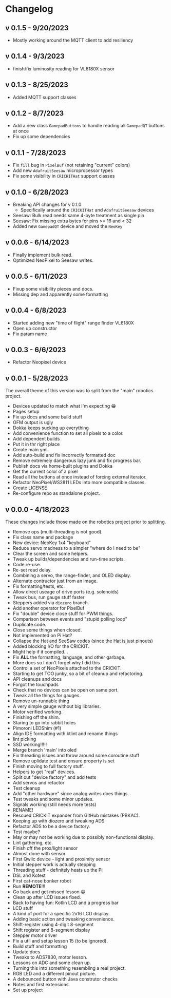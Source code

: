 # Changelog

## v 0.1.5 - 9/20/2023

- Mostly working around the MQTT client to add resiliency

## v 0.1.4 - 9/3/2023

- finish/fix luminosity reading for VL6180X sensor

## v 0.1.3 - 8/25/2023

- Added MQTT support classes

## v 0.1.2 - 8/7/2023

- Add a new class `GamepadButtons` to handle reading all `GamepadQT` buttons at once
- Fix up some dependencies

## v 0.1.1 - 7/28/2023

- Fix `fill` bug in `PixelBuf` (not retaining "current" colors)
- Add new `AdafruitSeesaw` microprocessor types
- Fix some visibility in `CRICHITHat` support classes

## v 0.1.0 - 6/28/2023

- Breaking API changes for v 0.1.0
  - Specifically around the `CRICKITHat` and `AdafruitSeesaw` devices
- Seesaw: Bulk read needs same 4-byte treatment as single pin
- Seesaw: Fix missing extra bytes for pins >= 16 and < 32
- Added new `GamepadQT` device and moved the `NeoKey`

## v 0.0.6 - 6/14/2023

- Finally implement bulk read.
- Optimized NeoPixel to Seesaw writes.

## v 0.0.5 - 6/11/2023

- Fixup some visibility pieces and docs.
- Missing dep and apparently some formatting

## v 0.0.4 - 6/8/2023

- Started adding new "time of flight" range finder VL6180X
- Open up constructor
- Fix param name

## v 0.0.3 - 6/6/2023

- Refactor Neopixel device

## v 0.0.1 - 5/28/2023

The overall theme of this version was to split from the "main" robotics project.

- Devices updated to match what I'm expecting :grin:
- Pages setup
- Fix up docs and some build stuff
- GFM output is ugly
- Dokka keeps sucking up everything
- Add convenience function to set all pixels to a color.
- Add dependent builds
- Put it in thr right place
- Create main.yml
- Add auto-build and fix incorrectly formatted doc
- Remove extremely dangerous lazy junk and fix progress bar.
- Publish docs via home-built plugins and Dokka
- Get the current color of a pixel
- Read all the buttons at once instead of forcing external iterator.
- Refactor NeoPixel/WS2811 LEDs into more compatible classes.
- Create LICENSE
- Re-configure repo as standalone project.

## v 0.0.0 - 4/18/2023

These changes include those made on the robotics project prior to splitting.

- Remove ops (multi-threading is not good).
- Fix class name and package
- New device: NeoKey 1x4 "keyboard"
- Reduce servo madness to a simpler "where do I need to be"
- Clear the screen and some helpers.
- Tweak up builds/dependencies and run-time scripts.
- Code re-use.
- Re-set read delay.
- Combining a servo, the range-finder, and OLED display.
- Alternate contructor just from an image.
- Fix formatting/tests, etc.
- Allow direct useage of drive ports (e.g. solenoids)
- Tweak bus, run gauge stuff faster
- Steppers added via `diozero` branch.
- Add another operator for PixelBuf
- Fix "double" device close stuff for PWM things.
- Comparison between events and "stupid polling loop"
- Duplicate code.
- Close some things when closed.
- Not implemented on Pi Hat?
- Collapse the Hat and SeeSaw codes (since the Hat is just pinouts)
- Added blocking I/O for the CRICKIT.
- Might help if it compiled...
- Fix **ALL** the formatting, language, and other garbage.
- More docs so I don't forget why I did this
- Control a set of NeoPixels attached to the CRICKIT.
- Starting to get TOO junky, so a bit of cleanup and refactoring.
- API cleanups and docs
- Forgot the touchpads
- Check that no devices can be open on same port.
- Tweak all the things for gauges.
- Remove un-runnable thing
- A very simple gauge without big libraries.
- Motor verified working.
- Finishing off the shim.
- Staring to go into rabbit holes
- Pimoroni LEDShim (#1)
- Align IDE formatting with ktlint and rename things
- lint picking
- SSD working!!!!!
- Merge branch 'main' into oled
- Fix threading issues and throw around some coroutine stuff
- Remove uplidate test and ensure property is set
- Finish moving to full factory stuff.
- Helpers to get "real" devices.
- Split out "device factory" and add tests
- Add servos and refactor
- Test cleanup
- Add "other hardware" since analog writes does things.
- Test tweaks and some minor updates.
- Signals working (still needs more tests)
- RENAME!
- Rescued CRICKIT expander from GitHub mistakes (PBKAC).
- Keeping up with diozero and tweaking ADS
- Refactor ADS to be a device factory.
- Test maybe?
- May or may not be working due to possibly non-functional display.
- Lint gathering, etc.
- Finish off the prox/light sensor
- Almost done with sensor
- First Qwiic device - light and proximity sensor
- Initial stepper work is actually stepping
- Threading stuff - definitely heats up the Pi
- DSL and Kotest
- First cat-nose bonker robot
- Run **REMOTE**!!!
- Go back and get missed lesson :grin:
- Clean up after LCD issues fixed.
- Back to having fun: Kotlin LCD and a progress bar
- LCD stuff
- A kind of port for a specific 2x16 LCD display.
- Adding basic action and tweaking convenience.
- Shift-register using 4-digit 8-segment
- Shift register and 8-segment display
- Stepper motor driver
- Fix a util and setup lesson 15 (to be ignored).
- Build stuff and formatting
- Update docs
- Tweaks to ADS7830, motor lesson.
- Lessons on ADC and some clean up.
- Turning this into something resembling a real project.
- RGB LED and a different pinout picture.
- A debounced button with Java construtor checks
- Notes and first extensions.
- Set up project
